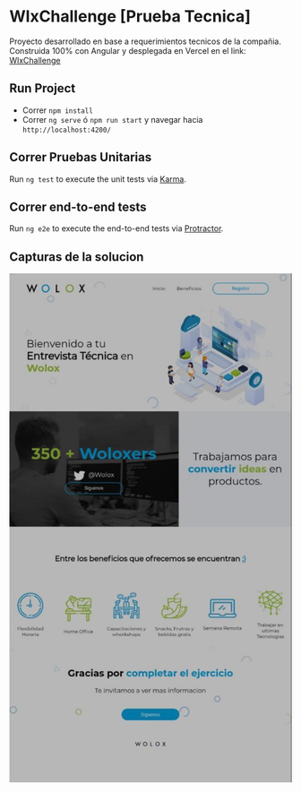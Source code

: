 # WlxChallenge [Prueba Tecnica]

Proyecto desarrollado en base a requerimientos tecnicos de la compañia. Construida 100% con Angular y desplegada en Vercel en el link: [WlxChallenge](https://wlx-challenge.vercel.app/)

## Run Project
 - Correr `npm install`
 - Correr `ng serve` ó `npm run start` y navegar hacia `http://localhost:4200/`

## Correr Pruebas Unitarias

Run `ng test` to execute the unit tests via [Karma](https://karma-runner.github.io).

## Correr end-to-end tests

Run `ng e2e` to execute the end-to-end tests via [Protractor](http://www.protractortest.org/).

## Capturas de la solucion

![alt text](https://github.com/jdosorio/wlxChallenge/blob/main/src/assets/mysite.jpeg?raw=true)
